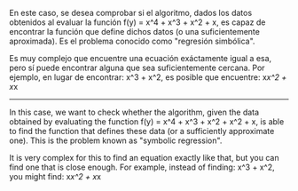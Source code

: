 En este caso, se desea comprobar si el algoritmo, dados los datos obtenidos al evaluar la función f(y) = x^4 + x^3 + x^2 + x, es capaz de encontrar la función que define dichos datos (o una suficientemente aproximada). 
Es el problema conocido como "regresión simbólica".

Es muy complejo que encuentre una ecuación exáctamente igual a esa, pero sí puede encontrar alguna que sea suficientemente cercana. 
Por ejemplo, en lugar de encontrar: x^3 + x^2, es posible que encuentre: x*x^2 + x*x

------

In this case, we want to check whether the algorithm, given the data obtained by evaluating the function f(y) = x^4 + x^3 + x^2 + x^2 + x, is able to find the function that defines these data (or a sufficiently approximate one). 
This is the problem known as "symbolic regression".

It is very complex for this to find an equation exactly like that, but you can find one that is close enough. 
For example, instead of finding: x^3 + x^2, you might find: x*x^2 + x*x
